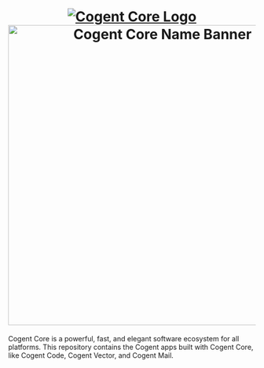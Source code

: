 <h1 align="center">
    <a href="https://cogentcore.org/core">
        <img alt="Cogent Core Logo" src="https://raw.githubusercontent.com/cogentcore/core/main/icon.svg"><br>
        <img alt="Cogent Core Name Banner" width="612" src="https://raw.githubusercontent.com/cogentcore/core/main/name.svg">
    </a>
</h1>

Cogent Core is a powerful, fast, and elegant software ecosystem for all platforms. This repository contains the Cogent apps built with Cogent Core, like Cogent Code, Cogent Vector, and Cogent Mail.
